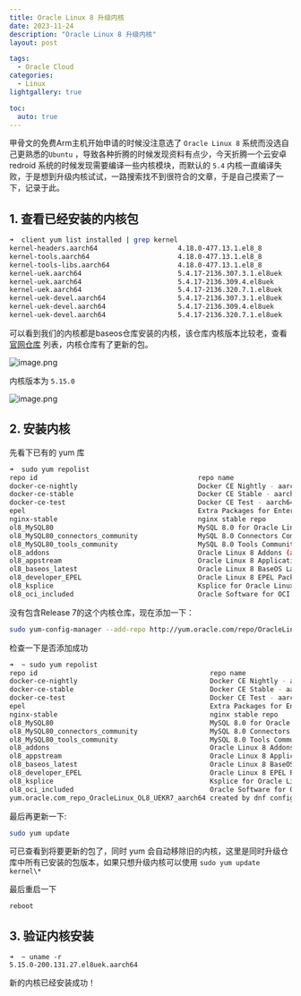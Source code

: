 ```yaml
---
title: Oracle Linux 8 升级内核
date: 2023-11-24
description: "Oracle Linux 8 升级内核"
layout: post

tags:
  - Oracle Cloud
categories:
  - Linux
lightgallery: true

toc:
  auto: true
---
```


甲骨文的免费Arm主机开始申请的时候没注意选了 `Oracle Linux 8` 系统而没选自己更熟悉的`Ubuntu` ，导致各种折腾的时候发现资料有点少，今天折腾一个云安卓 redroid 系统的时候发现需要编译一些内核模块，而默认的 `5.4` 内核一直编译失败，于是想到升级内核试试，一路搜索找不到很符合的文章，于是自己摸索了一下，记录于此。

## 1. 查看已经安装的内核包

```bash
➜  client yum list installed | grep kernel
kernel-headers.aarch64                    4.18.0-477.13.1.el8_8                         @ol8_baseos_latest
kernel-tools.aarch64                      4.18.0-477.13.1.el8_8                         @ol8_baseos_latest
kernel-tools-libs.aarch64                 4.18.0-477.13.1.el8_8                         @ol8_baseos_latest
kernel-uek.aarch64                        5.4.17-2136.307.3.1.el8uek                    @ol8_baseos_latest
kernel-uek.aarch64                        5.4.17-2136.309.4.el8uek                      @ol8_baseos_latest
kernel-uek.aarch64                        5.4.17-2136.320.7.1.el8uek                    @ol8_baseos_latest
kernel-uek-devel.aarch64                  5.4.17-2136.307.3.1.el8uek                    @ol8_baseos_latest
kernel-uek-devel.aarch64                  5.4.17-2136.309.4.el8uek                      @ol8_baseos_latest
kernel-uek-devel.aarch64                  5.4.17-2136.320.7.1.el8uek                    @ol8_baseos_latest
```

可以看到我们的内核都是baseos仓库安装的内核，该仓库内核版本比较老，查看 [官网仓库](https://yum.oracle.com/oracle-linux-8.html) 列表，内核仓库有了更新的包。

![image.png](https://img.linkzz.eu.org/main/images/2023/11/65b914750a8e4af2223222846ec0bc9e.png)

内核版本为 `5.15.0`

![image.png](https://img.linkzz.eu.org/main/images/2023/11/0f874fa31fde2c31254bded5b203d3d1.png)

## 2. 安装内核

先看下已有的 yum 库

```bash
➜  sudo yum repolist
repo id                                        repo name
docker-ce-nightly                              Docker CE Nightly - aarch64
docker-ce-stable                               Docker CE Stable - aarch64
docker-ce-test                                 Docker CE Test - aarch64
epel                                           Extra Packages for Enterprise Linux 8 - aarch64
nginx-stable                                   nginx stable repo
ol8_MySQL80                                    MySQL 8.0 for Oracle Linux 8 (aarch64)
ol8_MySQL80_connectors_community               MySQL 8.0 Connectors Community for Oracle Linux 8 (aarch64)
ol8_MySQL80_tools_community                    MySQL 8.0 Tools Community for Oracle Linux 8 (aarch64)
ol8_addons                                     Oracle Linux 8 Addons (aarch64)
ol8_appstream                                  Oracle Linux 8 Application Stream (aarch64)
ol8_baseos_latest                              Oracle Linux 8 BaseOS Latest (aarch64)
ol8_developer_EPEL                             Oracle Linux 8 EPEL Packages for Development (aarch64)
ol8_ksplice                                    Ksplice for Oracle Linux 8 (aarch64)
ol8_oci_included                               Oracle Software for OCI users on Oracle Linux 8 (aarch64)
```

没有包含Release 7的这个内核仓库，现在添加一下：

```bash
sudo yum-config-manager --add-repo http://yum.oracle.com/repo/OracleLinux/OL8/UEKR7/aarch64
```

检查一下是否添加成功

```bash
➜  ~ sudo yum repolist
repo id                                           repo name
docker-ce-nightly                                 Docker CE Nightly - aarch64
docker-ce-stable                                  Docker CE Stable - aarch64
docker-ce-test                                    Docker CE Test - aarch64
epel                                              Extra Packages for Enterprise Linux 8 - aarch64
nginx-stable                                      nginx stable repo
ol8_MySQL80                                       MySQL 8.0 for Oracle Linux 8 (aarch64)
ol8_MySQL80_connectors_community                  MySQL 8.0 Connectors Community for Oracle Linux 8 (aarch64)
ol8_MySQL80_tools_community                       MySQL 8.0 Tools Community for Oracle Linux 8 (aarch64)
ol8_addons                                        Oracle Linux 8 Addons (aarch64)
ol8_appstream                                     Oracle Linux 8 Application Stream (aarch64)
ol8_baseos_latest                                 Oracle Linux 8 BaseOS Latest (aarch64)
ol8_developer_EPEL                                Oracle Linux 8 EPEL Packages for Development (aarch64)
ol8_ksplice                                       Ksplice for Oracle Linux 8 (aarch64)
ol8_oci_included                                  Oracle Software for OCI users on Oracle Linux 8 (aarch64)
yum.oracle.com_repo_OracleLinux_OL8_UEKR7_aarch64 created by dnf config-manager from http://yum.oracle.com/repo/OracleLinux/OL8/UEKR7/aarch64
```

最后再更新一下:

```bash
sudo yum update
```

可已查看到将要更新的包了，同时 yum 会自动移除旧的内核，这里是同时升级仓库中所有已安装的包版本，如果只想升级内核可以使用 `sudo yum update kernel\*`

最后重启一下

```
reboot
```

## 3. 验证内核安装

```
➜  ~ uname -r
5.15.0-200.131.27.el8uek.aarch64
```

新的内核已经安装成功！
